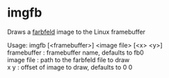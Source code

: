 # imgfb
Draws a [farbfeld](http://tools.suckless.org/farbfeld/) image to the Linux framebuffer

Usage: imgfb \[\<framebuffer\>\] \<image file\> \[\<x\> \<y\>\]\
framebuffer : framebuffer name, defaults to fb0\
image file : path to the farbfeld file to draw\
x y : offset of image to draw, defaults to 0 0
